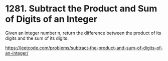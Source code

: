 # 1281. Subtract the Product and Sum of Digits of an Integer

Given an integer number n, return the difference between the product of its digits and the sum of its digits.

<https://leetcode.com/problems/subtract-the-product-and-sum-of-digits-of-an-integer/>
